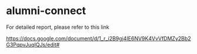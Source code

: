 # alumni-connect

For detailed report, please refer to this link
  
https://docs.google.com/document/d/1_r_i2B9gj4IE6NV9K4VvVfDMZy2Bb2G3PqpvJuqIQJs/edit#
